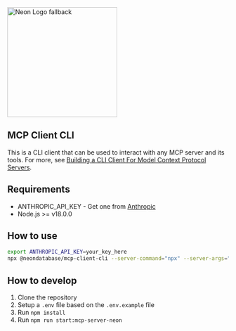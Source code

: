<picture>
  <source media="(prefers-color-scheme: dark)" srcset="https://neon.com/brand/neon-logo-dark-color.svg">
  <source media="(prefers-color-scheme: light)" srcset="https://neon.com/brand/neon-logo-light-color.svg">
  <img width="250px" alt="Neon Logo fallback" src="https://neon.com/brand/neon-logo-dark-color.svg">
</picture>

## MCP Client CLI

This is a CLI client that can be used to interact with any MCP server and its tools. For more, see [Building a CLI Client For Model Context Protocol Servers](https://neon.tech/blog/building-a-cli-client-for-model-context-protocol-servers).

## Requirements

- ANTHROPIC_API_KEY - Get one from [Anthropic](https://console.anthropic.com/)
- Node.js >= v18.0.0

## How to use

```bash
export ANTHROPIC_API_KEY=your_key_here
npx @neondatabase/mcp-client-cli --server-command="npx" --server-args="-y @neondatabase/mcp-server-neon start <neon-api-key>"
```

## How to develop

1. Clone the repository
2. Setup a `.env` file based on the `.env.example` file
3. Run `npm install`
4. Run `npm run start:mcp-server-neon`
